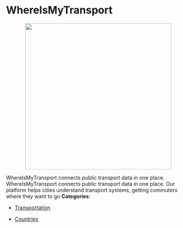 # WhereIsMyTransport

<p align="center">
    <img width="400" src="https://raw.githubusercontent.com/awesome-apis/awesome-apis/apis/whereismytransport/logo_256x256.png" />
</p>


WhereIsMyTransport connects public transport data in one place. WhereIsMyTransport connects public transport data in one place.  Our platform helps cities understand transport systems, getting commuters where they want to go
**Categories**:

- [Transportation](https://github/awesome-apis/awesome-apis#transportation)

- [Countries](https://github/awesome-apis/awesome-apis#countries)



